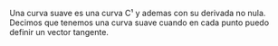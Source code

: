 Una curva suave es una curva  C¹ y ademas con su derivada no nula. Decimos que tenemos una curva suave cuando en cada punto puedo definir un vector tangente.
